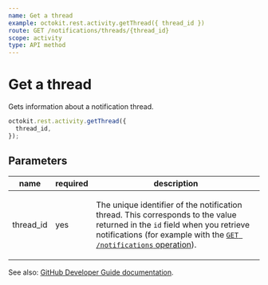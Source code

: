 ```yaml
---
name: Get a thread
example: octokit.rest.activity.getThread({ thread_id })
route: GET /notifications/threads/{thread_id}
scope: activity
type: API method
---
```


# Get a thread

Gets information about a notification thread.

```js
octokit.rest.activity.getThread({
  thread_id,
});
```

## Parameters

<table>
  <thead>
    <tr>
      <th>name</th>
      <th>required</th>
      <th>description</th>
    </tr>
  </thead>
  <tbody>
    <tr><td>thread_id</td><td>yes</td><td>

The unique identifier of the notification thread. This corresponds to the value returned in the `id` field when you retrieve notifications (for example with the [`GET /notifications` operation](https://docs.github.com/rest/reference/activity#list-notifications-for-the-authenticated-user)).

</td></tr>
  </tbody>
</table>

See also: [GitHub Developer Guide documentation](https://docs.github.com/rest/reference/activity#get-a-thread).
